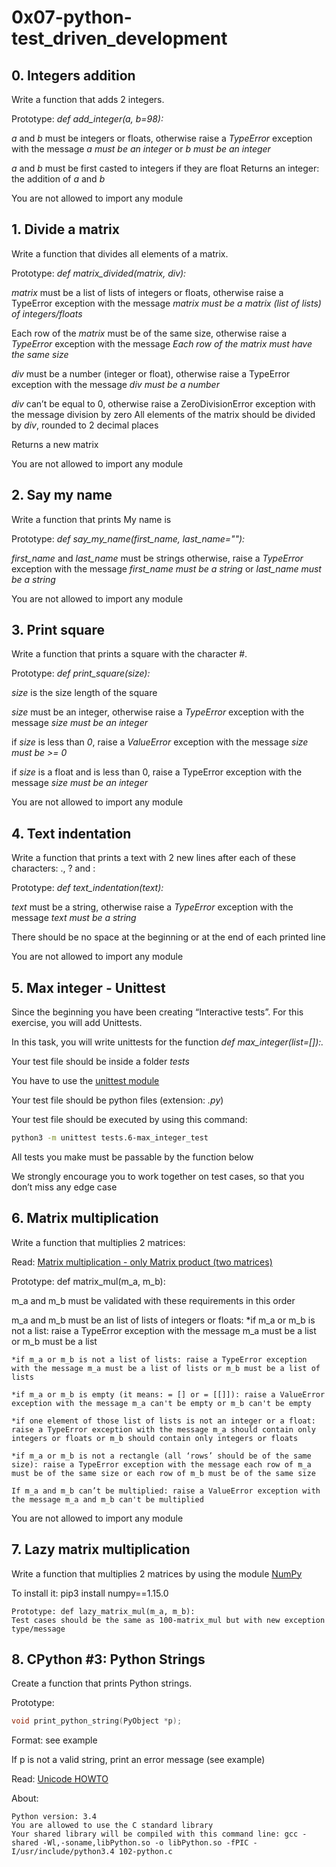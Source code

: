 # 0x07-python-test_driven_development

## 0. Integers addition 
Write a function that adds 2 integers.

Prototype: *def add_integer(a, b=98):*

*a* and *b* must be integers or floats, otherwise raise a *TypeError* exception with the message *a must be an integer* or *b must be an integer*

*a* and *b* must be first casted to integers if they are float
Returns an integer: the addition of *a* and *b*

You are not allowed to import any module


## 1. Divide a matrix 
Write a function that divides all elements of a matrix.

Prototype: *def matrix_divided(matrix, div):*

*matrix* must be a list of lists of integers or floats, otherwise raise a TypeError exception with the message *matrix must be a matrix (list of lists) of integers/floats*

Each row of the *matrix* must be of the same size, otherwise raise a *TypeError* exception with the message *Each row of the matrix must have the same size*

*div* must be a number (integer or float), otherwise raise a TypeError exception with the message *div must be a number*

*div* can’t be equal to 0, otherwise raise a ZeroDivisionError exception with the message division by zero
All elements of the matrix should be divided by *div*, rounded to 2 decimal places

Returns a new matrix

You are not allowed to import any module


## 2. Say my name 
Write a function that prints My name is <first name> <last name>

Prototype: *def say_my_name(first_name, last_name=""):*

*first_name* and *last_name* must be strings otherwise, raise a *TypeError* exception with the message *first_name must be a string* or *last_name must be a string*

You are not allowed to import any module


## 3. Print square 
Write a function that prints a square with the character #.

Prototype: *def print_square(size):*

*size* is the size length of the square

*size* must be an integer, otherwise raise a *TypeError* exception with the message *size must be an integer*

if *size* is less than *0*, raise a *ValueError* exception with the message *size must be >= 0*

if *size* is a float and is less than 0, raise a TypeError exception with the message *size must be an integer*

You are not allowed to import any module


## 4. Text indentation 
Write a function that prints a text with 2 new lines after each of these characters: ., ? and :

Prototype: *def text_indentation(text):*

*text* must be a string, otherwise raise a *TypeError* exception with the message *text must be a string*

There should be no space at the beginning or at the end of each printed line
    
You are not allowed to import any module


## 5. Max integer - Unittest 
Since the beginning you have been creating “Interactive tests”. For this exercise, you will add Unittests.

In this task, you will write unittests for the function *def max_integer(list=[]):.*

Your test file should be inside a folder *tests*

You have to use the [unittest module](https://alx-intranet.hbtn.io/rltoken/hX5a13o-1mXGTQASWBitFQ)

Your test file should be python files (extension: *.py*)

Your test file should be executed by using this command: 
```bash 
python3 -m unittest tests.6-max_integer_test
```

All tests you make must be passable by the function below

We strongly encourage you to work together on test cases, so that you don’t miss any edge case


## 6. Matrix multiplication 
Write a function that multiplies 2 matrices:

Read: [Matrix multiplication - only Matrix product (two matrices)](https://alx-intranet.hbtn.io/rltoken/Qw_rYR3lYYL5DHDH-iCWCA)

Prototype: def matrix_mul(m_a, m_b):

m_a and m_b must be validated with these requirements in this order

m_a and m_b must be an list of lists of integers or floats:
    *if m_a or m_b is not a list: raise a TypeError exception with the message m_a must be a list or m_b must be a list

    *if m_a or m_b is not a list of lists: raise a TypeError exception with the message m_a must be a list of lists or m_b must be a list of lists

    *if m_a or m_b is empty (it means: = [] or = [[]]): raise a ValueError exception with the message m_a can't be empty or m_b can't be empty

    *if one element of those list of lists is not an integer or a float: raise a TypeError exception with the message m_a should contain only integers or floats or m_b should contain only integers or floats

    *if m_a or m_b is not a rectangle (all ‘rows’ should be of the same size): raise a TypeError exception with the message each row of m_a must be of the same size or each row of m_b must be of the same size

    If m_a and m_b can’t be multiplied: raise a ValueError exception with the message m_a and m_b can't be multiplied

You are not allowed to import any module


## 7. Lazy matrix multiplication 
Write a function that multiplies 2 matrices by using the module [NumPy](https://alx-intranet.hbtn.io/rltoken/sXnBuOVSyhKEGt-biOyOWg)

To install it: pip3 install numpy==1.15.0

    Prototype: def lazy_matrix_mul(m_a, m_b):
    Test cases should be the same as 100-matrix_mul but with new exception type/message


## 8. CPython #3: Python Strings 
Create a function that prints Python strings.

Prototype: 
```C
void print_python_string(PyObject *p);
```

Format: see example

If p is not a valid string, print an error message (see example)

Read: [Unicode HOWTO](https://alx-intranet.hbtn.io/rltoken/UkkHHaILiYf9d_a3nc4Bxw)

About:

    Python version: 3.4
    You are allowed to use the C standard library
    Your shared library will be compiled with this command line: gcc -shared -Wl,-soname,libPython.so -o libPython.so -fPIC -I/usr/include/python3.4 102-python.c
